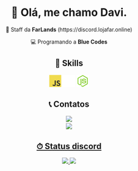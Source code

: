 <div>
<h1 align="center">👋 Olá, me chamo Davi.</h1>

<p align="center">📌 Staff da <strong>FarLands</strong> (https://discord.lojafar.online)</p>
<p align="center">💻 Programando a <strong>Blue Codes</strong></p>
</div>
<div align="center">
<h2>🚀 Skills</h2>
 <code><img height="32" src="https://raw.githubusercontent.com/devicons/devicon/master/icons/javascript/javascript-original.svg" alt="JavaScript"/></code>
 <code><img height="32" src="https://raw.githubusercontent.com/devicons/devicon/master/icons/discordjs/discordjs-plain.svg" alt="DiscordJS"/></code>
 <code><img height="32" src="https://raw.githubusercontent.com/devicons/devicon/master/icons/nodejs/nodejs-original.svg" alt="NodeJS"/></code>
</div>


<div align="center">
<h2 align="center">📞 Contatos</h2>
<div class="mail">
 <a href="mailto:heydavisilvax@gmail.com">
 <img src="https://img.shields.io/badge/Gmail-D14836?style=for-the-badge&logo=gmail&logoColor=white"/>
</div>
 <div class="discord">
 <a href="https://discord.com/users/662402220784091146">
 <img src="https://img.shields.io/badge/Discord-282B30?style=for-the-badge&logo=discord&logoColor=white"/>
</div>
</div>
 
<h2 align="center">⏱ Status discord</h2>

<div align="center">
 <a href="https://open.spotify.com/user/31wrj2qqrgsfvmtnpbzu432sjvc4">
  <img height="170em" src="https://spotify-github-profile.vercel.app/api/view?uid=31wrj2qqrgsfvmtnpbzu432sjvc4&cover_image=true&theme=default&show_offline=false&background_color=121212&interchange=false)](https://github.com/kittinan/spotify-github-profile"/>
  <a href="https://discord.com/users/1127934293226835998"> 
  <img height="170em" src="https://lanyard.cnrad.dev/api/1127934293226835998?idleMessage=🌊"/>
</div>
